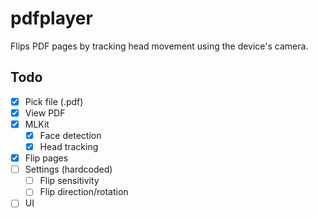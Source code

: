 # pdfplayer

Flips PDF pages by tracking head movement using the device's camera.

## Todo

- [x] Pick file (.pdf)
- [x] View PDF
- [x] MLKit
  - [x] Face detection
  - [x] Head tracking
- [x] Flip pages
- [ ] Settings (hardcoded)
  - [ ] Flip sensitivity
  - [ ] Flip direction/rotation
- [ ] UI